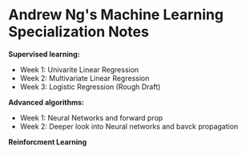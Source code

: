 # Andrew Ng's Machine Learning Specialization Notes
**Supervised learning:**
  * Week 1: Univarite Linear Regression
  * Week 2: Multivariate Linear Regression
  * Week 3: Logistic Regression (Rough Draft)

**Advanced algorithms:**

  * Week 1: Neural Networks and forward prop
  * Week 2: Deeper look into Neural networks and bavck propagation

**Reinforcment Learning**
